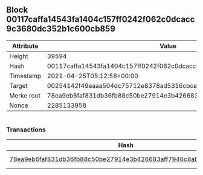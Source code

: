 ## Block 00117caffa14543fa1404c157ff0242f062c0dcacc9c3680dc352b1c600cb859

Attribute | Value
--- | ---
Height | 39594
Hash | 00117caffa14543fa1404c157ff0242f062c0dcacc9c3680dc352b1c600cb859
Timestamp | 2021-04-25T05:12:58+00:00
Target | 00254142f49eaaa504dc75712e8378ad5316cbcead634704b3734b6271167cc4
Merke root | 78ea9eb6faf831db36fb88c50be27914e3b426683aff7946c8ab7c0e1363e38f
Nonce | 2285133958

```

```

### Transactions

Hash | Amount
--- | ---
[78ea9eb6faf831db36fb88c50be27914e3b426683aff7946c8ab7c0e1363e38f](78ea9eb6faf831db36fb88c50be27914e3b426683aff7946c8ab7c0e1363e38f.md) | 10.00000000 SKEPTI 
